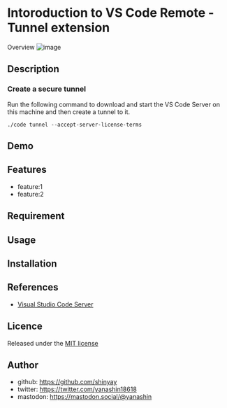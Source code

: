 # Intoroduction to VS Code Remote - Tunnel extension

Overview
![image](https://github.com/shinyay/remote-workspace-for-vscode/assets/3072734/0d7873cf-76a5-4ace-9ef8-761362c76e25)

## Description

### Create a secure tunnel

Run the following command to download and start the VS Code Server on this machine and then create a tunnel to it.

```shell
./code tunnel --accept-server-license-terms
```

## Demo

## Features

- feature:1
- feature:2

## Requirement

## Usage

## Installation

## References

- [Visual Studio Code Server](https://code.visualstudio.com/docs/remote/vscode-server)

## Licence

Released under the [MIT license](https://gist.githubusercontent.com/shinyay/56e54ee4c0e22db8211e05e70a63247e/raw/34c6fdd50d54aa8e23560c296424aeb61599aa71/LICENSE)

## Author

- github: <https://github.com/shinyay>
- twitter: <https://twitter.com/yanashin18618>
- mastodon: <https://mastodon.social/@yanashin>
